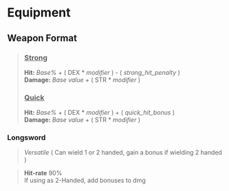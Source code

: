 # Equipment

## Weapon Format
> ### **<u>Strong</u>**
> **Hit:** *Base%* + ( DEX * *modifier* ) - ( *strong_hit_penalty* )<br/>
> **Damage:** *Base value* + ( STR * *modifier* )<br/>
> ### **<u>Quick</u>**
> **Hit:** *Base%* + ( DEX * *modifier* ) + ( *quick_hit_bonus* )<br/>
> **Damage:** *Base value* + ( STR * *modifier* )<br/>

### Longsword  
> *Versatile* ( Can wield 1 or 2 handed, gain a bonus if wielding 2 handed )  

> **Hit-rate** 90%    
If using as 2-Handed, add bonuses to dmg  